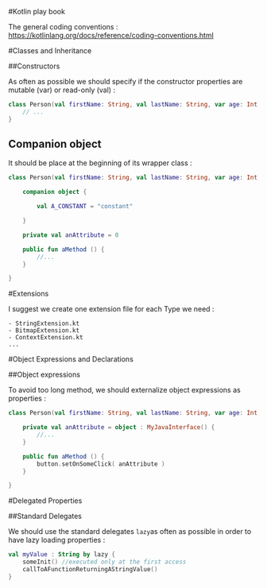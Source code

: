 #Kotlin play book

The general coding conventions : https://kotlinlang.org/docs/reference/coding-conventions.html

#Classes and Inheritance

##Constructors

As often as possible we should specify if the constructor properties are mutable
(var) or read-only (val) :

```kotlin
class Person(val firstName: String, val lastName: String, var age: Int) {
    // ...
}
```
## Companion object

It should be place at the beginning of its wrapper class :

```kotlin
class Person(val firstName: String, val lastName: String, var age: Int) {

    companion object {

        val A_CONSTANT = "constant"

    }

    private val anAttribute = 0

    public fun aMethod () {
        //...
    }

}
```

#Extensions

I suggest we create one extension file for each Type we need :

```
- StringExtension.kt
- BitmapExtension.kt
- ContextExtension.kt
...
```

#Object Expressions and Declarations

##Object expressions

To avoid too long method, we should externalize object expressions as properties
:

```kotlin
class Person(val firstName: String, val lastName: String, var age: Int) {

    private val anAttribute = object : MyJavaInterface() {
        //...
    }

    public fun aMethod () {
        button.setOnSomeClick( anAttribute )
    }

}
```

#Delegated Properties

##Standard Delegates

We should use the standard delegates `lazy`as often as possible in order to have
lazy loading properties :

```kotlin
val myValue : String by lazy {
    someInit() //executed only at the first access
    callToAFunctionReturningAStringValue()
}
```
